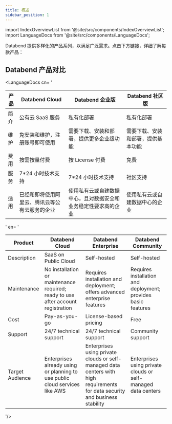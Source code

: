 ```yaml
---
title: 概述
sidebar_position: 1
---
```


import IndexOverviewList from '@site/src/components/IndexOverviewList';
import LanguageDocs from '@site/src/components/LanguageDocs';

Databend 提供多样化的产品系列，以满足广泛需求。点击下方链接，详细了解每款产品：

<IndexOverviewList />

## Databend 产品对比

<LanguageDocs
cn=
'

| 产品 | Databend Cloud                                 | Databend 企业版                                                  | Databend 社区版                  |
| ---- | ---------------------------------------------- | ---------------------------------------------------------------- | -------------------------------- |
| 简介 | 公有云 SaaS 服务                               | 私有化部署                                                       | 私有化部署                       |
| 维护 | 免安装和维护，注册账号即可使用                 | 需要下载、安装和部署，提供更多企业级功能                         | 需要下载、安装和部署，提供基本功能 |
| 费用 | 按需按量付费                                   | 按 License 付费                                                  | 免费                             |
| 服务 | 7\*24 小时技术支持                             | 7\*24 小时技术支持                                               | 社区支持                         |
| 适用 | 已经和即将使用阿里云、腾讯云等公有云服务的企业 | 使用私有云或自建数据中心，且对数据安全和业务稳定性要求高的企业   | 使用私有云或自建数据中心的企业   |

'
en=
'

| Product         | Databend Cloud                                                                   | Databend Enterprise                                                                                                           | Databend Community                                            |
| --------------- | -------------------------------------------------------------------------------- | ----------------------------------------------------------------------------------------------------------------------------- | ------------------------------------------------------------- |
| Description     | SaaS on Public Cloud                                                             | Self-hosted                                                                                                                   | Self-hosted                                                   |
| Maintenance     | No installation or maintenance required; ready to use after account registration | Requires installation and deployment; offers advanced enterprise features                                                     | Requires installation and deployment; provides basic features |
| Cost            | Pay-as-you-go                                                                    | License-based pricing                                                                                                         | Free                                                          |
| Support         | 24/7 technical support                                                           | 24/7 technical support                                                                                                        | Community support                                             |
| Target Audience | Enterprises already using or planning to use public cloud services like AWS      | Enterprises using private clouds or self-managed data centers with high requirements for data security and business stability | Enterprises using private clouds or self-managed data centers |

'/>